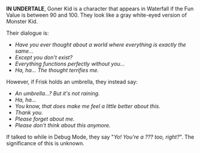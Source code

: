 **IN UNDERTALE**, Goner Kid is a character that appears in Waterfall if the <a onclick="loadFile('Fun Events')">Fun Value</a> is between 90  and 100. They look like a gray white-eyed version of Monster Kid.

Their dialogue is:
- _Have you ever thought about a world where everything is exactly the same..._
- _Except you don't exist?_
- _Everything functions perfectly without you..._
- _Ha, ha... The thought terrifies me._

However, if Frisk holds an umbrella, they instead say:
- _An umbrella...? But it's not raining._
- _Ha, ha..._
- _You know, that does make me feel a little better about this._
- _Thank you._
- _Please forget about me._
- _Please don't think about this anymore._

If talked to while in Debug Mode, they say "_Yo! You're a ??? too, right?_". The significance of this is unknown.

